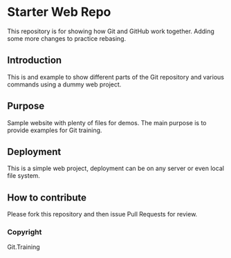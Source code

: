 # Starter Web Repo

This repository is for showing how Git and GitHub work together.
Adding some more changes to practice rebasing.

## Introduction

This is and example to show different parts of the Git repository and various commands using a dummy web project.

## Purpose

Sample website with plenty of files for demos. The main purpose is to provide examples for Git training.

## Deployment

This is a simple web project, deployment can be on any server or even local file system.

## How to contribute

Please fork this repository and then issue Pull Requests for review.

### Copyright

Git.Training